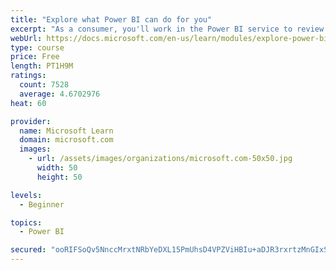 ```yaml
---
title: "Explore what Power BI can do for you"
excerpt: "As a consumer, you'll work in the Power BI service to review and interact with content that has been shared with you. This module provides the foundational information that you need to work effectively in the Power BI service."
webUrl: https://docs.microsoft.com/en-us/learn/modules/explore-power-bi-service/
type: course
price: Free
length: PT1H9M
ratings:
  count: 7528
  average: 4.6702976
heat: 60

provider:
  name: Microsoft Learn
  domain: microsoft.com
  images:
    - url: /assets/images/organizations/microsoft.com-50x50.jpg
      width: 50
      height: 50

levels:
  - Beginner

topics:
  - Power BI

secured: "ooRIFSoQv5NnccMrxtNRbYeDXL15PmUhsD4VPZViHBIu+aDJR3rxrtzMnGIxSj1mL4sFx/QOlQU4qXxdZeyglUH9PEzUthv/tFqoW/yzzSTM8LHIlnT4hAANUuh1zhcHWoHr/ERqvJ9olLAW2q0HvFle1p3mJBQRcGCV3LXG542DUmx2AOroKKFKi5S5riyzQfYpOlqvdi1ptB84orBh1snxJXAxWFE0TUwzb9C4lKRb6fQcQYmOuRjWW50uZoQhnqqGOB65TzhsVDW9a1I1CviIhaM/KLWWWeSPbyf8tI9XQciW26xiHZP8VwFwODAPhmCxl/fF0VbS+srE01/FzV89od0eHqWoD5kpXErFlblNR9FHYC4mXvlMn1f8TWFnPs2IaS5aSTon50r4Xhl3pWWor/0tu/ilwlCKDyKldqE=;+EF+fcW1CMeVMLI8URh8PA=="
---
```


